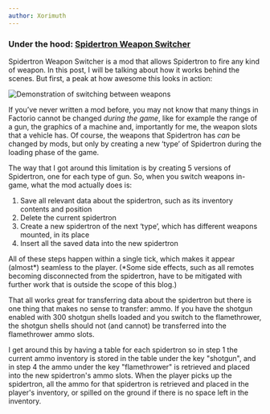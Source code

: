 ```yaml
---
author: Xorimuth
---
```


### Under the hood: [Spidertron Weapon Switcher](https://mods.factorio.com/SpidertronWeaponSwitcher)

Spidertron Weapon Switcher is a mod that allows Spidertron to fire any kind of weapon. In this post, I will be talking about how it works behind the scenes. But first, a peak at how awesome this looks in action:

![Demonstration of switching between weapons](https://github.com/Xorimuth/Alt-F4/blob/master/submissions/SpidertronWeaponSwitcher/SWS-demo-gif.gif?raw=true)

If you’ve never written a mod before, you may not know that many things in Factorio cannot be changed _during the game_, like for example the range of a gun, the graphics of a machine and, importantly for me, the weapon slots that a vehicle has. Of course, the weapons that Spidertron has _can_ be changed by mods, but only by creating a new ‘type’ of Spidertron during the loading phase of the game.

The way that I got around this limitation is by creating 5 versions of Spidertron, one for each type of gun. So, when you switch weapons in-game, what the mod actually does is:

1) Save all relevant data about the spidertron, such as its inventory contents and position
2) Delete the current spidertron
3) Create a new spidertron of the next ‘type’, which has different weapons mounted, in its place
4) Insert all the saved data into the new spidertron

All of these steps happen within a single tick, which makes it appear (almost*) seamless to the player. (*Some side effects, such as all remotes becoming disconnected from the spidertron, have to be mitigated with further work that is outside the scope of this blog.)

That all works great for transferring data about the spidertron but there is one thing that makes no sense to transfer: ammo. If you have the shotgun enabled with 300 shotgun shells loaded and you switch to the flamethrower, the shotgun shells should not (and cannot) be transferred into the flamethrower ammo slots.

 I get around this by having a table for each spidertron so in step 1 the current ammo inventory is stored in the table under the key "shotgun", and in step 4 the ammo under the key "flamethrower" is retrieved and placed into the new spidertron's ammo slots. When the player picks up the spidertron, all the ammo for that spidertron is retrieved and placed in the player's inventory, or spilled on the ground if there is no space left in the inventory.
